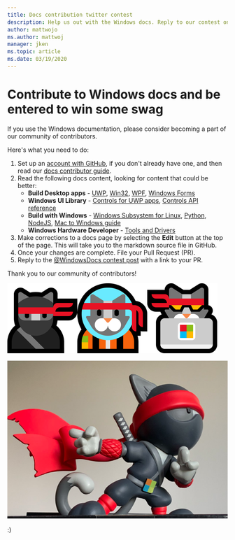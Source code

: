 ```yaml
---
title: Docs contribution twitter contest
description: Help us out with the Windows docs. Reply to our contest on the WindowsDocs twitter and we'll add you to the swag raffle.
author: mattwojo 
ms.author: mattwoj 
manager: jken
ms.topic: article
ms.date: 03/19/2020
---
```


# Contribute to Windows docs and be entered to win some swag

If you use the Windows documentation, please consider becoming a part of our community of contributors.

Here's what you need to do:

1. Set up an [account with GitHub](https://github.com/join), if you don't already have one, and then read our [docs contributor guide](https://docs.microsoft.com/contribute/).
2. Read the following docs content, looking for content that could be better:
    - **Build Desktop apps** - [UWP](https://docs.microsoft.com/windows/uwp/), [Win32](https://docs.microsoft.com/windows/win32/), [WPF](https://docs.microsoft.com/dotnet/framework/wpf/), [Windows Forms](https://docs.microsoft.com/dotnet/framework/winforms/)
    - **Windows UI Library** - [Controls for UWP apps](https://docs.microsoft.com/windows/uwp/design/controls-and-patterns/), [Controls API reference](https://docs.microsoft.com/uwp/api/microsoft.ui.xaml.controls?view=winui-2.3)
    - **Build with Windows** - [Windows Subsystem for Linux](https://docs.microsoft.com/windows/wsl/about), [Python](https://docs.microsoft.com/windows/python/), [NodeJS](https://docs.microsoft.com/windows/nodejs/), [Mac to Windows guide](https://docs.microsoft.com/windows/dev-environment/mac-to-windows)
    - **Windows Hardware Developer** - [Tools and Drivers](https://docs.microsoft.com/windows-hardware/drivers/)
3. Make corrections to a docs page by selecting the **Edit** button at the top of the page. This will take you to the markdown source file in GitHub.
4. Once your changes are complete. File your Pull Request (PR).
5. Reply to the [@WindowsDocs contest post](https://twitter.com/WindowsDocs/status/1242088720209268736) with a link to your PR.

Thank you to our community of contributors!

![Windows Ninja Cat](images/ninjacat-emoji.png)

![Windows Ninja Cat statue](images/ninjacat-statue.png)

:)
